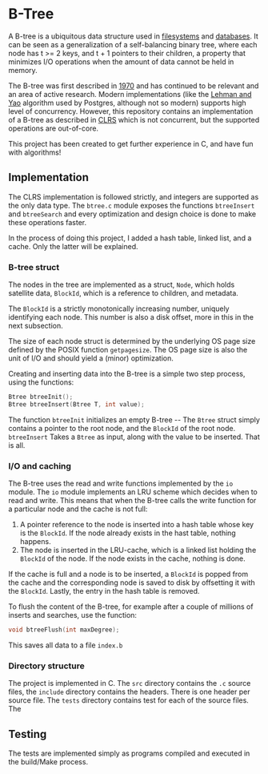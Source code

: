 # B-Tree
A B-tree is a ubiquitous data structure used in
[filesystems](https://en.wikipedia.org/wiki/Btrfs) and
[databases](https://www.postgresql.org/docs/current/indexes-types.html). It can
be seen as a generalization of a self-balancing binary tree, where each node has
t >= 2 keys, and t + 1 pointers to their children, a property that minimizes I/O
operations when the amount of data cannot be held in memory. 

The B-tree was first described in 
[1970](https://infolab.usc.edu/csci585/Spring2010/den_ar/indexing.pdf) 
and has continued to be relevant and an area of active research. Modern
implementations (like the [Lehman and
Yao](https://www.csd.uoc.gr/~hy460/pdf/p650-lehman.pdf) algorithm used by
Postgres, although not so modern) supports high level of concurrency. However,
this repository contains an implementation of a B-tree as described in
[CLRS](https://en.wikipedia.org/wiki/Introduction_to_Algorithms) which is not
concurrent, but the supported operations are out-of-core. 

This project has been created to get further experience in C, and have fun with
algorithms!


## Implementation
The CLRS implementation is followed strictly, and integers are supported as the
only data type. The `btree.c` module exposes the functions `btreeInsert` and
`btreeSearch` and every optimization and design choice is done to make these operations faster.

In the process of doing this project, I added a hash table,
linked list, and a cache. Only the latter will be explained.


### B-tree struct
The nodes in the tree are implemented as a struct, `Node`, which holds satellite
data, `BlockId`, which is a reference to children, and metadata. 

The `BlockId` is a strictly monotonically increasing number, uniquely
identifying each node. This number is also a disk offset, more in this in the
next subsection.

The size of each node struct is determined by the
underlying OS page size defined by the POSIX function `getpagesize`. The 
OS page size is also the unit of I/O and should yield a (minor) optimization.

Creating and inserting data into the B-tree is a simple two step process, using
the functions:
```C
Btree btreeInit();
Btree btreeInsert(Btree T, int value);
```
The function `btreeInit` initializes an empty B-tree -- The `Btree` struct
simply contains a pointer to the root node, and the `BlockId` of the root node.
`btreeInsert` Takes a `Btree` as input, along with the value to be inserted.
That is all.


### I/O and caching
The B-tree uses the read and write functions implemented by the `io` module.
The `io` module implements an LRU scheme which decides when to read and write. This means that
when the B-tree calls the write function for a particular node and the cache is
not full:

1. A pointer reference to the node is inserted into a hash table whose key is 
the `BlockId`. If the node already exists in the hast table, nothing happens.
2. The node is inserted in the LRU-cache, which is a linked list holding the
   `BlockId` of the node. If the node exists in the cache, nothing is done.

If the cache is full and a node is to be inserted, a `BlockId` is popped from
the cache and the corresponding node is saved to disk by offsetting it with the
`BlockId`. Lastly, the entry in the hash table is removed.

To flush the content of the B-tree, for example after a couple of millions of
inserts and searches, use the function:
```C
void btreeFlush(int maxDegree);
```
This saves all data to a file `index.b`


### Directory structure
The project is implemented in C. The `src` directory contains the `.c` source
files, the `include` directory contains the headers. There is one header per
source file. The `tests` directory contains test for each of the source files.
The 


## Testing
The tests are implemented simply as programs compiled and executed in
the build/Make process.